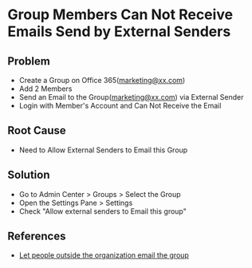 # Group Members Can Not Receive Emails Send by External Senders

## Problem
* Create a Group on Office 365(marketing@xx.com)
* Add 2 Members
* Send an Email to the Group(marketing@xx.com) via External Sender
* Login with Member's Account and Can Not Receive the Email

## Root Cause
* Need to Allow External Senders to Email this Group

## Solution
* Go to Admin Center > Groups > Select the Group
* Open the Settings Pane > Settings
* Check "Allow external senders to Email this group"

## References
* [Let people outside the organization email the group](https://learn.microsoft.com/en-us/microsoft-365/admin/create-groups/manage-groups?view=o365-worldwide#let-people-outside-the-organization-email-the-group)
